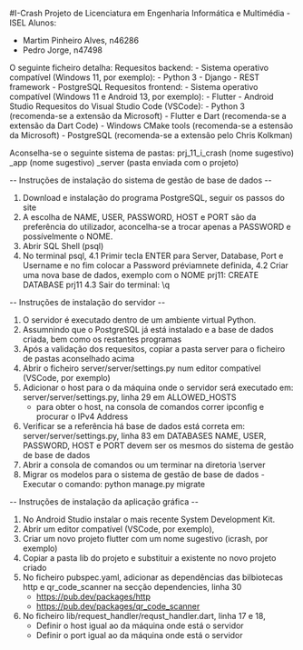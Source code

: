 #I-Crash
Projeto de Licenciatura em Engenharia Informática e Multimédia - ISEL
Alunos:
- Martim Pinheiro Alves, n46286
- Pedro Jorge, n47498


O seguinte ficheiro detalha:
Requesitos backend:
	- Sistema operativo compatível (Windows 11, por exemplo):
	- Python 3
	- Django
	- REST framework
	- PostgreSQL
Requesitos frontend:
	- Sistema operativo compatível (Windows 11 e Android 13, por exemplo):
	- Flutter
	- Android Studio
Requesitos do Visual Studio Code (VSCode):
	- Python 3 (recomenda-se a extensão da Microsoft)
	- Flutter e Dart (recomenda-se a extensão da Dart Code)
	- Windows CMake tools (recomenda-se a estensão da Microsoft)
	- PostgreSQL (recomenda-se a extensão pelo Chris Kolkman)


Aconselha-se o seguinte sistema de pastas:
prj_11_i_crash (nome sugestivo)
\_app    (nome sugestivo)
\_server (pasta enviada com o projeto)


-- Instruções de instalação do sistema de gestão de base de dados --
1. Download e instalação do programa PostgreSQL, seguir os passos do site
2. A escolha de NAME, USER, PASSWORD, HOST e PORT são da preferência do utilizador, aconcelha-se
	a trocar apenas a PASSWORD e possívelmente o NOME.
3. Abrir SQL Shell (psql)
4. No terminal psql,
4.1 Primir tecla ENTER para Server, Database, Port e Username e no fim colocar a Password préviamnete 	definida,
4.2 Criar uma nova base de dados, exemplo com o NOME prj11:
	CREATE DATABASE prj11
4.3 Sair do terminal:
	\q


-- Instruções de instalação do servidor --
1. O servidor é executado dentro de um ambiente virtual Python.
2. Assumnindo que o PostgreSQL já está instalado e a base de dados criada, bem como os restantes
	programas
3. Após a validação dos requesitos, copiar a pasta server para o ficheiro de pastas aconselhado acima
4. Abrir o ficheiro server/server/settings.py num editor compatível (VSCode, por exemplo)
5. Adicionar o host para o da máquina onde o servidor será executado em:
	server/server/settings.py, linha 29 em ALLOWED_HOSTS
	- para obter o host, na consola de comandos correr ipconfig e procurar o IPv4 Address
6. Verificar se a referência há base de dados está correta em:
	server/server/settings.py, linha 83 em DATABASES
	NAME, USER, PASSWORD, HOST e PORT devem ser os mesmos do sistema de gestão de base de
	dados
7. Abrir a consola de comandos ou um terminar na diretoria \server
8. Migrar os modelos para o sistema de gestão de base de dados - Executar o comando:
	python manage.py migrate


-- Instruções de instalação da aplicação gráfica --
1. No Android Studio instalar o mais recente System Development Kit.
2. Abrir um editor compatível (VSCode, por exemplo),
3. Criar um novo projeto flutter com um nome sugestivo (icrash, por exemplo)
4. Copiar a pasta lib do projeto e substituir a existente no novo projeto criado
5. No ficheiro pubspec.yaml, adicionar as dependências das bilbiotecas http e qr_code_scanner
	na secção dependencies, linha 30
	- https://pub.dev/packages/http
	- https://pub.dev/packages/qr_code_scanner
6. No ficheiro lib/request_handler/requst_handler.dart, linha 17 e 18,
	- Definir o host igual ao da máquina onde está o servidor
	- Definir o port igual ao da máquina onde está o servidor
